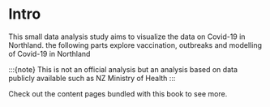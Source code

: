 # Intro

This small data analysis study aims to visualize the data on Covid-19 in Northland.
the following parts explore vaccination, outbreaks and modelling of Covid-19 in Northland

:::{note}
This is not an official analysis but an analysis based on data publicly available such as NZ Ministry of Health
:::


Check out the content pages bundled with this book to see more.
